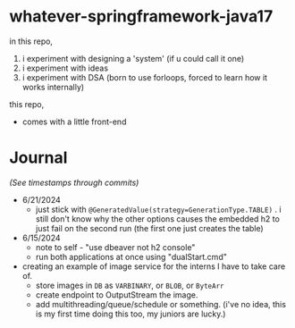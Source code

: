 # whatever-springframework-java17

in this repo,

1. i experiment with designing a 'system' (if u could call it one)
2. i experiment with ideas
3. i experiment with DSA (born to use forloops, forced to learn how it works internally)

this repo,

- comes with a little front-end

# Journal 
_(See timestamps through commits)_

- 6/21/2024
  - just stick with `@GeneratedValue(strategy=GenerationType.TABLE)` . i still don't know why the other options causes the embedded h2 to just fail on the second run (the first one just creates the table)
- 6/15/2024
  - note to self - "use dbeaver not h2 console"
  - run both applications at once using "dualStart.cmd"
- creating an example of image service for the interns I have to take care of.
  - store images in `DB` as `VARBINARY`, or `BLOB`, or `ByteArr`
  - create endpoint to OutputStream the image.
  - add multithreading/queue/schedule or something. (i've no idea, this is my first time doing this too, my juniors are lucky.)
